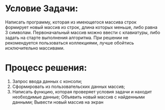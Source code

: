 # Условие Задачи:
Написать программу, которая из имеющегося массива строк формирует новый массив из строк, длина которых меньше, либо равна 3 символам. Первоначальный массив можно ввести с клавиатуры, либо задать на старте выполнения алгоритма.
При решении не рекомендуется пользоваться коллекциями, лучше обойтись исключительно массивами.

# Процесс решения:

1. Запрос ввода данных с консоли;
2. Сформировать из пользовательских данных массив;
3. Написать функцию, которая проверяет условия задачи и находит необходимые данные;
Объявить новый массив с найденными данными;
Вывести новый массив на экран

